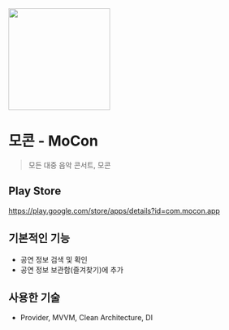 <img src="https://play-lh.googleusercontent.com/qdqGi01zCC-LyDqwc4ETXe4UsGFBb4PpdeoHLWmyO78Y5VEdAJPmoW045hoXs_eRxg=w480-h960-rw" width=200 height=200>

# 모콘 - MoCon
> 모든 대중 음악 콘서트, 모콘

## Play Store
https://play.google.com/store/apps/details?id=com.mocon.app

## 기본적인 기능
- 공연 정보 검색 및 확인
- 공연 정보 보관함(즐겨찾기)에 추가

## 사용한 기술
- Provider, MVVM, Clean Architecture, DI
